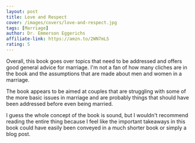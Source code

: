 ```yaml
---
layout: post
title: Love and Respect
cover: /images/covers/love-and-respect.jpg
tags: [Marriage]
author: Dr. Emmerson Eggerichs
affiliate-link: https://amzn.to/2WN7mLS
rating: 5
---
```


Overall, this book goes over topics that need to be addressed and offers good general advice for marriage. I'm not a fan of how many cliches are in the book and the assumptions that are made about men and women in a marriage.

The book appears to be aimed at couples that are struggling with some of the more basic issues in marriage and are probably things that should have been addressed before even being married.

I guess the whole concept of the book is sound, but I wouldn't recommend reading the entire thing because I feel like the important takeaways in this book could have easily been conveyed in a much shorter book or simply a blog post.